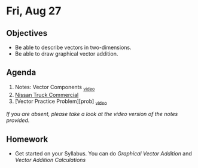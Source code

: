Fri, Aug 27
=========  

Objectives
------------
- Be able to describe vectors in two-dimensions.
- Be able to draw graphical vector addition.

Agenda  
---------  

 1. Notes: Vector Components <sub>[video][notes]</sub>
 2. [Nissan Truck Commercial][nissan]
 3. [Vector Practice Problem][prob] <sub>[video][prob-vid]</sub>



*If you are absent, please take a look at the video version of the notes provided.*



Homework
-------------  

- Get started on your Syllabus.  You can do *Graphical Vector Addition* and *Vector Addition Calculations*


[notes]: https://avon.schoology.com/course/5138386902/materials/gp/5254332433
[nissan]: 
[prob]: 
[prob-vid]: https://avon.schoology.com/course/5138386902/materials/gp/5254298326
<!--stackedit_data:
eyJoaXN0b3J5IjpbLTIwMzgzOTk2OTgsLTM0ODg0MjM5MywtOT
Y5Mzc1OTA2LDM4MzU2ODAyOSwtMTE5NDAzODY0Nyw3NzExMDkw
MTksLTIwOTk3NzUyMjUsLTE4NDcwOTUyMzAsMTk1OTIxNzE3My
w1Nzg4NTEzMzgsLTE5Nzc2MDA2NDUsLTE0NjE3MjE2NDcsLTEy
OTYxNTE1MDgsLTExMzk3NjU5MzYsNDg1NTMxMzI3LC0zODAwMz
M5OSwtNzg4MDYyMywtNDUyNzE5MTM0LC04NDQzODY1LC0xMTEz
NTg4NzBdfQ==
-->